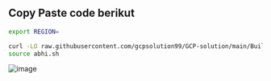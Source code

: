 ## Copy Paste code berikut

```bash
export REGION=
```

```bash
curl -LO raw.githubusercontent.com/gcpsolution99/GCP-solution/main/Build%20an%20AI%20Image%20Recognition%20app%20using%20Gemini%20on%20Vertex%20AI/abhi.sh
source abhi.sh
```
![image](https://github.com/user-attachments/assets/f9d8aba4-2c1d-45dd-b19b-233148d970d9)

